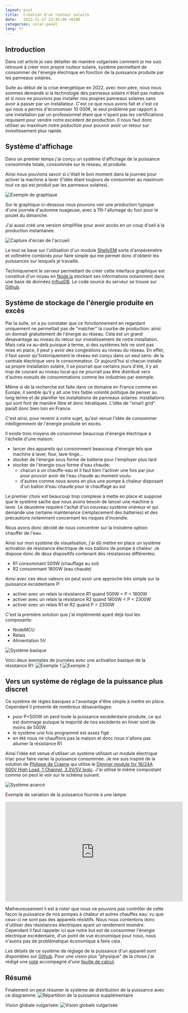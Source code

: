 ```yaml
---
layout: post
title:  Création d'un routeur solaire
date:   2022-11-27 23:45:40 +0100
categories: solar-panel
lang: fr
---
```


## Introduction

Dans cet article je vais détailler de manière vulgarisée comment je me suis retrouvé à créer mon propre routeur solaire, système permettant de consommer de l'énergie électrique en fonction de la puissance produite par les panneaux solaires.

Suite au début de la crise énergétique en 2022, avec mon père, nous nous sommes demandé si la technologie des panneaux solaire n'était pas mature et si nous ne pouvions pas installer nos propres panneaux solaires sans avoir à passer par un installateur. C'est ce que nous avons fait et c'est ce qui nous a permis d'économiser 10 000€, le seul problème par rapport à une installation par un professionnel étant que n'ayant pas les certifications requisent pour vendre notre excédent de production. Il nous faut donc utiliser au maximum notre poduction pour pouvoir avoir un retour sur investissement plus rapide.

## Système d'affichage

Dans un premier temps j'ai conçu un système d'affichage de la puissance consommée totale, consommée sur le réseau, et produite.

Ainsi nous pouvions savoir si c'était le bon moment dans la journée pour activer la machine à laver (l'idée étant toujours de consommer au maximum tout ce qui est produit par les panneaux solaires).

![Exemple de graphique](/assets/images/solar-panel-power/graph_example.png)

Sur le graphique ci-dessous nous pouvons voir une production typique d'une journée d'automne nuageuse, avec à 11h l'allumage du four pour le poulet du dimanche.

J'ai aussi créé une version simplifiée pour avoir accès en un coup d'oeil à la production instantanée. 

![Capture d'écran de l'accueil](/assets/images/solar-panel-power/home.png)

Le tout se base sur l'utilisation d'un module [ShellyEM](https://www.shelly.cloud/products/shelly-em-smart-home-automation-device/) sorte d'ampèremètre et voltmètre combinés pour faire simple qui me permet donc d'obtenir les puissances sur lesquels je travaille.

Techniquement le serveur permettant de créer cette interface graphique est constitué d'un noyau en [Node.js](https://nodejs.org/fr/) stockant ses informations notamment dans une base de données [InfluxDB](https://www.influxdata.com/). Le code source du serveur se trouve sur [Github](https://github.com/cedced19/solar-panel-watch).

## Système de stockage de l'énergie produite en excès

Par la suite, on a pu constater que ce fonctionnement en regardant uniquement ne permettait pas de "matcher" la courbe de production: ainsi on donnait gratuitement de l'énergie au réseau. Cela est un grand désavantage au niveau du retour sur investissement de notre installation. Mais cela va au-delà puisque à terme, si des systèmes tels ne sont pas mise en place, il peut y avoir des congestions au niveau du réseau. En effet, il faut savoir qu'historiquement le réseau est conçu dans un seul sens: de la centrale électrique vers le consommateur. Or aujourd'hui si chacun installe sa propre installation solaire, il se pourrait que certains jours d'été, il y ait trop de courant au niveau local qui ne pourrait pas être distribué vers d'autres noeuds de consommations comme les industries par exemple.

Même si de la recherche est faite dans ce domaine en France comme en Europe, il semble qu'il y ait une très faible volonté politique de penser au long terme et de planifier les installations de panneaux solaires: installations qui sont font de manière libre et donc hératiques. L'idée de "smart grid" paraît donc bien loin en France.

C'est ainsi, pour revenir à notre sujet, qu'est venue l'idée de consommer intelligemment de l'énergie produite en excès.

Il existe trois moyens de consommer beaucoup d'énergie électrique à l'échelle d'une maison:
* lancer des appareils qui consomment beaucoup d'énergie tels que machine à laver, four, lave-linge...
* stocker de l'énergie sous forme de batterie pour l'employer plus tard
* stocker de l'énergie sous forme d'eau chaude: 
    * chacun a un chauffe-eau et il faut bien l'activer une fois par jour pour pouvoir avoir de l'eau chaude au moment voulu
    * d'autres comme nous avons en plus une pompe à chaleur disposant d'un ballon d'eau chaude pour le chauffage au sol

Le premier choix est beaucoup trop complexe à mette en place et suppose que le système sache que nous avons besoin de lancer une machine à laver. Le deuxième requière l'achat d'un nouveau système onéreux et qui demande une certaine maintenance (remplacement des batteries) et des précautions notamment concernant les risques d'incendie.

Nous avons donc décidé de nous concentrer sur la troisième option: chauffer de l'eau.

Ainsi sur mon système de visualisation, j'ai dû mettre en place un système activation de résistance électrique de nos ballons de pompe à chaleur. 
Je dispose donc de deux dispositifs contenant des résistances différentes:
* R1 consommant 500W (chauffage au sol)
* R2 consommant 1800W (eau chaude)

Ainsi avec ces deux valeurs on peut avoir une approche très simple sur la puissance excédentaire P:
* activer avec un relais la résistance R1 quand 500W < P < 1800W
* activer avec un relais la résistance R2 quand 1800W < P < 2300W 
* activer avec un relais R1 et R2 quand P > 2300W

C'est la première solution que j'ai implémenté ayant déjà tout les composants:
* NodeMCU
* Relais
* Alimentation 5V

![Système basique](/assets/images/solar-panel-power/basic.png)

Voici deux exemples de journées avec une activation basique de la résistance R1:
![Exemple 1](/assets/images/solar-panel-power/activation_example.png)
![Exemple 2](/assets/images/solar-panel-power/activation_example_2.png)

## Vers un système de réglage de la puissance plus discret

Ce système de règles basiques a l'avantage d'être simple à mettre en place. Cependant il présente de nombreux désavantages:
* pour P<500W on perd toute la puissance excédentaire produite, ce qui est dommage puisque la majorité de nos excédents en hiver sont de moins de 500W. 
* le système une fois programmé est assez figé
* en été nous ne chauffons pas la maison et donc nous n'allons pas allumer la résistance R1

Ainsi l'idée est venue d'utiliser un système utilisant un module électrique triac pour faire varier la puissance consommée.
Je me suis inspiré de la solution de [Philippe de Craene](https://ptiwatt.kyna.eu/post/2018/07/23/Fabriquer-un-power-router) qui utilise le [Dimmer module for 16/24A 600V High Load, 1 Channel, 3.3V/5V logic](https://fr.aliexpress.com/item/1005001965951718.html?spm=a2g0o.store_pc_groupList.8148356.23.5135230frdD40y). J'ai utilisé le même compostant comme on peut le voir sur le schéma suivant.

![Système avancé](/assets/images/solar-panel-power/advanced.png)

Exemple de variation de la puissance fournie à une lampe:
<iframe width="560" height="315" src="https://www.youtube-nocookie.com/embed/yIDccZcvLCg" title="YouTube video player" frameborder="0" allow="accelerometer; autoplay; clipboard-write; encrypted-media; gyroscope; picture-in-picture" allowfullscreen></iframe>

Malheureusement il est à noter que nous ne pouvons pas contrôler de cette façon la puissance de nos pompes à chaleur et autres chauffes eau: vu que ceux-ci ne sont pas des appareils résistifs. Nous nous contentons donc d'utiliser des résistances électriques ayant un rendement moindre. Cependant il faut rappeler ici que notre but est de consommer l'énergie électrique excédentaire, d'un point de vue économique pour nous, nous n'avons pas de problématique économique à faire cela.

Les détails de ce système de réglage de la puissance d'un appareil sont disponibles sur [Github](https://github.com/cedced19/solar-panel-watch). Pour une vision plus "physique" de la chose j'ai rédigé une [note](/assets/pdf/solar-panel-power/triac_usage.pdf) accompagné d'une [feuille de calcul](/assets/pdf/solar-panel-power/alpha_calc.pdf). 

## Résumé

Finalement on peut résumer le système de distribution de la puissance avec ce diagramme:
![Répartition de la puissance supplémentaire](/assets/images/solar-panel-power/diagramme_solar_panel.png)

Vision globale vulgarisée:
![Vision globale vulgarisée](/assets/images/solar-panel-power/global.png)